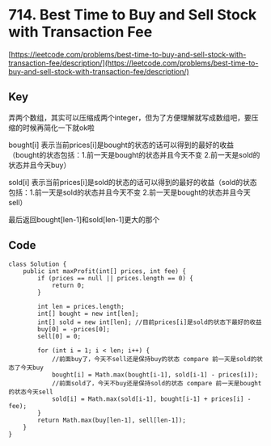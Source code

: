 # 714. Best Time to Buy and Sell Stock with Transaction Fee
[https://leetcode.com/problems/best-time-to-buy-and-sell-stock-with-transaction-fee/description/](https://leetcode.com/problems/best-time-to-buy-and-sell-stock-with-transaction-fee/description/)

## Key
弄两个数组，其实可以压缩成两个integer，但为了方便理解就写成数组吧，要压缩的时候再简化一下就ok啦

bought[i] 表示当前prices[i]是bought的状态的话可以得到的最好的收益（bought的状态包括：1.前一天是bought的状态并且今天不变 2.前一天是sold的状态并且今天buy）

sold[i] 表示当前prices[i]是sold的状态的话可以得到的最好的收益（sold的状态包括：1.前一天是sold的状态并且今天不变 2.前一天是bought的状态并且今天sell）

最后返回bought[len-1]和sold[len-1]更大的那个

## Code
```
class Solution {
    public int maxProfit(int[] prices, int fee) {
        if (prices == null || prices.length == 0) {
            return 0;
        }
 
        int len = prices.length;
        int[] bought = new int[len]; 
        int[] sold = new int[len]; //目前prices[i]是sold的状态下最好的收益
        buy[0] = -prices[0]; 
        sell[0] = 0;
        
        for (int i = 1; i < len; i++) {
            //前面buy了，今天不sell还是保持buy的状态 compare 前一天是sold的状态了今天buy
            bought[i] = Math.max(bought[i-1], sold[i-1] - prices[i]); 
            //前面sold了，今天不buy还是保持sold的状态 compare 前一天是bought的状态今天sell
            sold[i] = Math.max(sold[i-1], bought[i-1] + prices[i] - fee);
        }
        return Math.max(buy[len-1], sell[len-1]);
    }
}
```
